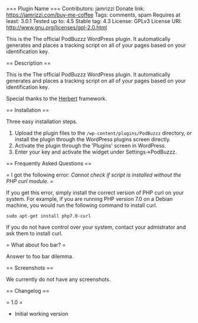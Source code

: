 === Plugin Name ===
Contributors: jamrizzi
Donate link: https://jamrizzi.com/buy-me-coffee
Tags: comments, spam
Requires at least: 3.0.1
Tested up to: 4.5
Stable tag: 4.3
License: GPLv3
License URI: http://www.gnu.org/licenses/gpl-2.0.html

This is the The official PodBuzzz WordPress plugin. It automatically generates and places a tracking script on all of your pages based on your identification key.

== Description ==

This is the The official PodBuzzz WordPress plugin. It automatically generates and places a tracking script on all of your pages based on your identification key.

Special thanks to the [Herbert](http://getherbert.com/) framework.

== Installation ==

Three easy installation steps.

1. Upload the plugin files to the `/wp-content/plugins/PodBuzzz` directory, or install the plugin through the WordPress plugins screen directly.
2. Activate the plugin through the 'Plugins' screen in WordPress.
3. Enter your key and activate the widget under Settings->PodBuzzz. 

== Frequently Asked Questions ==

= I got the following error: _Cannot check if script is installed without the PHP curl module._ =

If you get this error, simply install the correct version of PHP curl on your system. For example, if you are running PHP version 7.0 on a Debian machine, you would run the following command to install curl.

```
sudo apt-get install php7.0-curl
```

If you do not have control over your system, contact your admistrator and ask them to install curl.

= What about foo bar? =

Answer to foo bar dilemma.

== Screenshots ==

We currently do not have any screenshots.

== Changelog ==

= 1.0 =
* Initial working version
